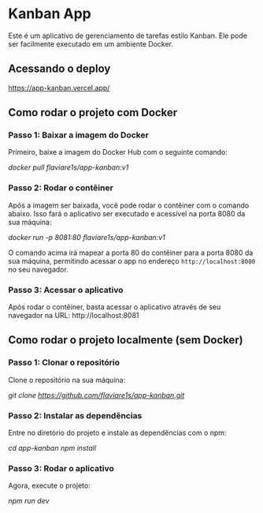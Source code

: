 # Kanban App

Este é um aplicativo de gerenciamento de tarefas estilo Kanban. Ele pode ser facilmente executado em um ambiente Docker.

## Acessando o deploy

https://app-kanban.vercel.app/

## Como rodar o projeto com Docker

### Passo 1: Baixar a imagem do Docker

Primeiro, baixe a imagem do Docker Hub com o seguinte comando:

*docker pull flaviare1s/app-kanban:v1*

### Passo 2: Rodar o contêiner

Após a imagem ser baixada, você pode rodar o contêiner com o comando abaixo. Isso fará o aplicativo ser executado e acessível na porta 8080 da sua máquina:

*docker run -p 8081:80 flaviare1s/app-kanban:v1*

O comando acima irá mapear a porta 80 do contêiner para a porta 8080 da sua máquina, permitindo acessar o app no endereço `http://localhost:8080` no seu navegador.

### Passo 3: Acessar o aplicativo

Após rodar o contêiner, basta acessar o aplicativo através de seu navegador na URL:
http://localhost:8081



## Como rodar o projeto localmente (sem Docker)

### Passo 1: Clonar o repositório

Clone o repositório na sua máquina:

*git clone https://github.com/flaviare1s/app-kanban.git*

### Passo 2: Instalar as dependências

Entre no diretório do projeto e instale as dependências com o npm:

*cd app-kanban*
*npm install*

### Passo 3: Rodar o aplicativo

Agora, execute o projeto:

*npm run dev*

